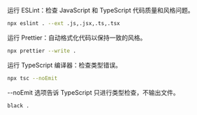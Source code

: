 运行 ESLint：检查 JavaScript 和 TypeScript 代码质量和风格问题。
```bash
npx eslint . --ext .js,.jsx,.ts,.tsx
```
运行 Prettier：自动格式化代码以保持一致的风格。
```bash
npx prettier --write .
```
运行 TypeScript 编译器：检查类型错误。
```bash
npx tsc --noEmit
```
--noEmit 选项告诉 TypeScript 只进行类型检查，不输出文件。

```bash
black .
```
